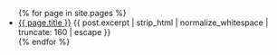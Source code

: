 <ul>
  {% for page in site.pages %}
    <li>
      <a href="{{ page.url }}">{{ page.title }}</a>
      {{ post.excerpt | strip_html | normalize_whitespace | truncate: 160 | escape }}
    </li>
  {% endfor %}
</ul>

